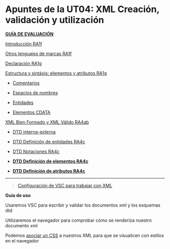 # Apuntes de la UT04: XML Creación, validación y utilización

[**GUÍA DE EVALUACIÓN**](./LM04_guia_eval.md)

[Introducción RA1f](./LM0401_intro.md)

[Otros lenguajes de marcas RA1f](./LM0401b_otros.md)

[Declaración RA1g](./LM040201_declaracion.md)

[Estructura y sintáxis: elementos y atributos RA1g](./LM040202_ele_atri.md)

* [Comentarios](./LM040203_comentarios.md)

* [Espacios de nombres](./LM040204_espa_nomb.md)

* [Entidades](./LM040205_entidades.md)

* [Elementos CDATA](./LM040206_CDATA.md)

[XML Bien Formado y XML Válido RA4ab](./LM040301_val_BF.md)

* [DTD interna-externa](./LM040302a_int-ext.md)

* [DTD Definición de entidades RA4c](./LM040302b_entidades.md)

* [DTD Notaciones RA4c](./LM040302c_anotaciones.md)

* [**DTD Definición de elementos RA4c**](./LM040302d_elementos.md)

* [**DTD Definición de atributos RA4c**](./LM040302e_atributos.md)

---

> [Configuración de VSC para trabajar con XML]()

**Guía de uso**

Usaremos VSC para escribir y validar los documentos xml y los esquemas dtd

Utilizaremos el navegador para comprobar cómo se renderiza nuestro documento xml

Podemos [asociar un CSS](../03/asociar_CCS-XML/Asociar_CSSaXML_directamente.md) a nuestros XML para que se visualicen con estilos en el navegador



